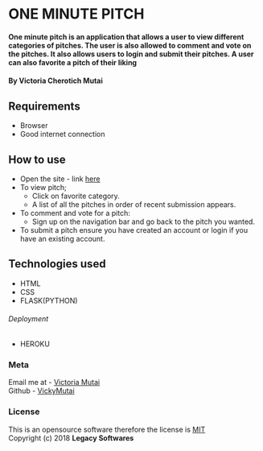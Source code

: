 # ONE MINUTE PITCH
#### One minute pitch is an application that allows a user to view different categories of pitches. The user is also allowed to comment and vote on the pitches. It also allows users to login and submit their pitches. A user can also favorite a pitch of their liking

#### By ****Victoria Cherotich Mutai****

## Requirements
* Browser
* Good internet connection

## How to use
* Open the site - link [here](https://github.com/pitch)
* To view pitch;
    * Click on favorite category.
    * A list of all the pitches in order of recent submission appears.
* To comment and vote for a pitch:
    * Sign up on the navigation bar and go back to the pitch you wanted.
* To submit a pitch ensure you have created an account or login if you have an existing account.

## Technologies used
* HTML
* CSS
* FLASK(PYTHON)
###### Deployment
* HEROKU

### Meta
Email me at - [Victoria Mutai](mailto:vicky.mutai96@gmail.com)
<br>
Github - [VickyMutai](https://github.com/VickyMutai)

### License
This is an opensource software therefore the license is [MIT](https://choosealicense.com/licenses/mit/)
<br>
Copyright (c) 2018 **Legacy Softwares**
